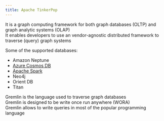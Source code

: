 ```yaml
---
title: Apache TinkerPop
---
```


It is a graph computing framework for both graph databases (OLTP) and graph analytic systems (OLAP)  
It enables developers to use an vendor-agnostic distributed framework to traverse (query) graph systems

Some of the supported databases:
* Amazon Neptune
* [Azure Cosmos DB](Azure%20Cosmos%20DB.md)
* [Apache Spark](../../../../Data%20Analytics/Apache%20Spark/Apache%20Spark.md)
* Neo4j
* Orient DB
* Titan

Gremlin is the language used to traverse graph databases  
Gremlin is designed to be write once run anywhere (WORA)  
Gremlin allows to write queries in most of the popular programming language